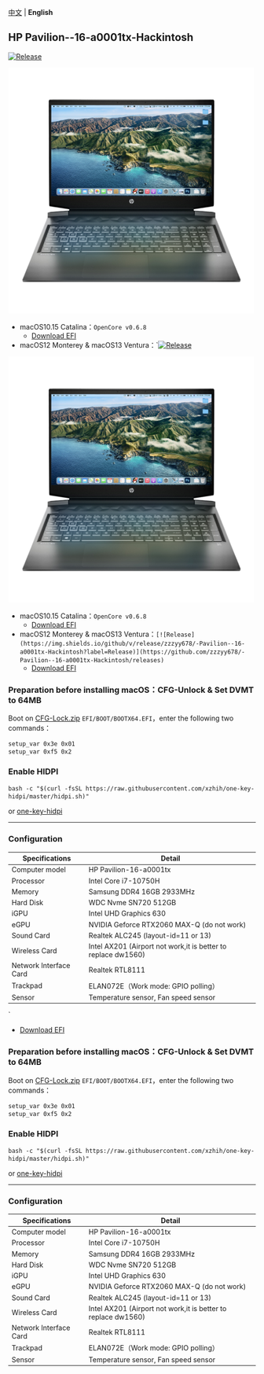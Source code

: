[中文](https://github.com/zzzyy678/-Pavilion--16-a0001tx-Hackintosh) | **English**
## HP Pavilion--16-a0001tx-Hackintosh
[![Release](https://img.shields.io/github/v/release/zzzyy678/-Pavilion--16-a0001tx-Hackintosh?label=Release)](https://github.com/zzzyy678/-Pavilion--16-a0001tx-Hackintosh/releases)

<img src="img/Machine.png" width="500" height="500"/> 

- macOS10.15 Catalina：`OpenCore v0.6.8`  
  - [Download EFI](https://github.com/zzzyy678/-Pavilion--16-a0001tx-Hackintosh/releases/download/v0.6.8-oc/OCv0.6.8Catalina.zip)
- macOS12 Monterey & macOS13 Ventura：`[![Release](https://img.shields.io/github/v/release/zzzyy678/-Pavilion--16-a0001tx-Hackintosh?label=Release)](https://github.com/zzzyy678/-Pavilion--16-a0001tx-Hackintosh/releases)

<img src="img/Machine.png" width="500" height="500"/> 

- macOS10.15 Catalina：`OpenCore v0.6.8`  
  - [Download EFI](https://github.com/zzzyy678/-Pavilion--16-a0001tx-Hackintosh/releases/download/v0.6.8-oc/OCv0.6.8Catalina.zip)
- macOS12 Monterey & macOS13 Ventura：`[![Release](https://img.shields.io/github/v/release/zzzyy678/-Pavilion--16-a0001tx-Hackintosh?label=Release)](https://github.com/zzzyy678/-Pavilion--16-a0001tx-Hackintosh/releases) `  
  - [Download EFI](https://github.com/zzzyy678/-Pavilion--16-a0001tx-Hackintosh/releases/download/v0.8.0-oc/OC.v0.8.8.zip)
### Preparation before installing macOS：CFG-Unlock & Set DVMT to 64MB
Boot on [CFG-Lock.zip](https://github.com/zzzyy678/-Pavilion--16-a0001tx-Hackintosh/raw/main/CFG-Unlock.zip) `EFI/BOOT/BOOTX64.EFI`，enter the following two commands：
```shell
setup_var 0x3e 0x01
setup_var 0xf5 0x2
```
### Enable HIDPI
```shell
bash -c "$(curl -fsSL https://raw.githubusercontent.com/xzhih/one-key-hidpi/master/hidpi.sh)"
```
or [one-key-hidpi](https://github.com/xzhih/one-key-hidpi/archive/refs/heads/master.zip)

-----
### Configuration

| Specifications      | Detail                                 | 
| -------- | ---------------------------------------- |
| Computer model | HP Pavilion-16-a0001tx |
| Processor | Intel Core i7-10750H |
| Memory | Samsung DDR4 16GB 2933MHz  |
| Hard Disk | WDC Nvme SN720 512GB |
| iGPU | Intel UHD Graphics 630 |
| eGPU  | NVIDIA Geforce RTX2060 MAX-Q (do not work) |
| Sound Card | Realtek ALC245 (layout-id=11 or 13) |
| Wireless Card | Intel AX201 (Airport not work,it is better to replace dw1560) |
| Network Interface Card | Realtek RTL8111 |
| Trackpad | ELAN072E（Work mode: GPIO polling） |
| Sensor| Temperature sensor, Fan speed sensor |
`  
  - [Download EFI](https://github.com/zzzyy678/-Pavilion--16-a0001tx-Hackintosh/releases/download/v0.8.0-oc/OC.v0.8.8.zip)
### Preparation before installing macOS：CFG-Unlock & Set DVMT to 64MB
Boot on [CFG-Lock.zip](https://github.com/zzzyy678/-Pavilion--16-a0001tx-Hackintosh/raw/main/CFG-Unlock.zip) `EFI/BOOT/BOOTX64.EFI`，enter the following two commands：
```shell
setup_var 0x3e 0x01
setup_var 0xf5 0x2
```
### Enable HIDPI
```shell
bash -c "$(curl -fsSL https://raw.githubusercontent.com/xzhih/one-key-hidpi/master/hidpi.sh)"
```
or [one-key-hidpi](https://github.com/xzhih/one-key-hidpi/archive/refs/heads/master.zip)

-----
### Configuration

| Specifications      | Detail                                 | 
| -------- | ---------------------------------------- |
| Computer model | HP Pavilion-16-a0001tx |
| Processor | Intel Core i7-10750H |
| Memory | Samsung DDR4 16GB 2933MHz  |
| Hard Disk | WDC Nvme SN720 512GB |
| iGPU | Intel UHD Graphics 630 |
| eGPU  | NVIDIA Geforce RTX2060 MAX-Q (do not work) |
| Sound Card | Realtek ALC245 (layout-id=11 or 13) |
| Wireless Card | Intel AX201 (Airport not work,it is better to replace dw1560) |
| Network Interface Card | Realtek RTL8111 |
| Trackpad | ELAN072E（Work mode: GPIO polling） |
| Sensor| Temperature sensor, Fan speed sensor |

